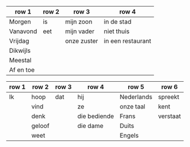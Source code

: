 | row 1     | row 2 | row 3       | row 4             |
| --------- | ----- | ----------- | ----------------- |
| Morgen    | is    | mijn zoon   | in de stad        |
| Vanavond  | eet   | mijn vader  | niet thuis        |
| Vrijdag   |       | onze zuster | in een restaurant |
| Dikwijls  |       |             |                   |
| Meestal   |       |             |                   |
| Af en toe |       |             |                   |

| row 1 | row 2  | row 3 | row 4        | row 5      | row 6    |
| ----- | ------ | ----- | ------------ | ---------- | -------- |
| Ik    | hoop   | dat   | hij          | Nederlands | spreekt  |
|       | vind   |       | ze           | onze taal  | kent     |
|       | denk   |       | die bediende | Frans      | verstaat |
|       | geloof |       | die dame     | Duits      |          |
|       | weet   |       |              | Engels     |          |
